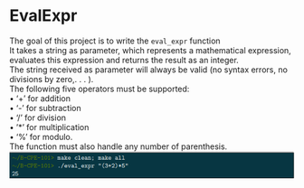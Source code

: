 # EvalExpr
The goal of this project is to write the `eval_expr` function  
It takes a string as parameter, which represents a mathematical expression, evaluates this expression and returns the result as an integer.  
The string received as parameter will always be valid (no syntax errors, no divisions by zero,. . . ).  
The following five operators must be supported:  
• ‘+’ for addition  
• ‘-’ for subtraction  
• ‘/’ for division  
• ’*’ for multiplication  
• ‘%’ for modulo.  
The function must also handle any number of parenthesis.  
![example](https://github.com/iMeaNz/CPool2021/blob/main/eval_expr/example.png?raw=true) 